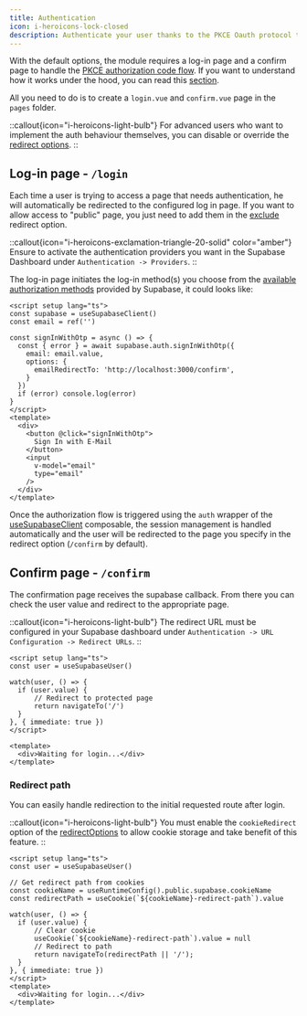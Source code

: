 ```yaml
---
title: Authentication
icon: i-heroicons-lock-closed
description: Authenticate your user thanks to the PKCE Oauth protocol that enables secure exchange of refresh and access tokens between an application and the authorization server
---
```


With the default options, the module requires a log-in page and a confirm page to handle the [PKCE authorization code flow](https://supabase.com/docs/guides/resources/glossary#pkce). If you want to understand how it works under the hood, you can read this [section](https://supabase.com/docs/guides/auth/server-side-rendering#understanding-the-authentication-flow).

All you need to do is to create a `login.vue` and `confirm.vue` page in the `pages` folder.

::callout{icon="i-heroicons-light-bulb"}
For advanced users who want to implement the auth behaviour themselves, you can disable or override the [redirect options](/get-started#redirect).
::

## Log-in page - `/login`

Each time a user is trying to access a page that needs authentication, he will automatically be redirected to the configured log in page. If you want to allow access to "public" page, you just need to add them in the [exclude](/get-started#redirectoptions) redirect option.

::callout{icon="i-heroicons-exclamation-triangle-20-solid" color="amber"}
Ensure to activate the authentication providers you want in the Supabase Dashboard under `Authentication -> Providers`.
::

The log-in page initiates the log-in method(s) you choose from the [available authorization methods](https://supabase.com/docs/reference/javascript/auth-signinwithpassword) provided by Supabase, it could looks like:

```vue [pages/login.vue]
<script setup lang="ts">
const supabase = useSupabaseClient()
const email = ref('')

const signInWithOtp = async () => {
  const { error } = await supabase.auth.signInWithOtp({
    email: email.value,
    options: {
      emailRedirectTo: 'http://localhost:3000/confirm',
    }
  })
  if (error) console.log(error)
}
</script>
<template>
  <div>
    <button @click="signInWithOtp">
      Sign In with E-Mail
    </button>
    <input
      v-model="email"
      type="email"
    />
  </div>
</template>
```

Once the authorization flow is triggered using the `auth` wrapper of the [useSupabaseClient](/usage/composables/usesupabaseclient) composable, the session management is handled automatically and the user will be redirected to the page you specify in the redirect option (`/confirm` by default).

## Confirm page - `/confirm`

The confirmation page receives the supabase callback. From there you can check the user value and redirect to the appropriate page.

::callout{icon="i-heroicons-light-bulb"}
The redirect URL must be configured in your Supabase dashboard under `Authentication -> URL Configuration -> Redirect URLs`.
::

```vue [pages/confirm.vue]
<script setup lang="ts">
const user = useSupabaseUser()

watch(user, () => {
  if (user.value) {
      // Redirect to protected page
      return navigateTo('/')
  }
}, { immediate: true })
</script>

<template>
  <div>Waiting for login...</div>
</template>
```

### Redirect path

You can easily handle redirection to the initial requested route after login.

::callout{icon="i-heroicons-light-bulb"}
You must enable the `cookieRedirect` option of the [redirectOptions](/get-started#redirectoptions) to allow cookie storage and take benefit of this feature.
::

```vue [pages/confirm.vue]
<script setup lang="ts">
const user = useSupabaseUser()

// Get redirect path from cookies
const cookieName = useRuntimeConfig().public.supabase.cookieName
const redirectPath = useCookie(`${cookieName}-redirect-path`).value

watch(user, () => {
  if (user.value) {
      // Clear cookie
      useCookie(`${cookieName}-redirect-path`).value = null
      // Redirect to path
      return navigateTo(redirectPath || '/'); 
  }
}, { immediate: true })
</script>
<template>
  <div>Waiting for login...</div>
</template>
```
